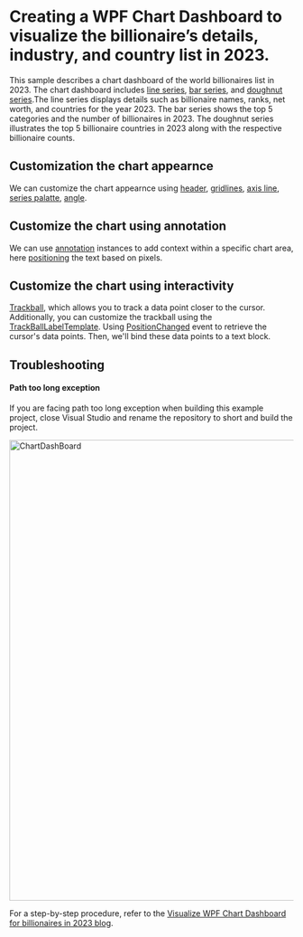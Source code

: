# Creating a WPF Chart Dashboard to visualize the billionaire’s details, industry, and country list in 2023.

This sample describes a chart dashboard of the world billionaires list in 2023. The chart dashboard includes [line series](https://help.syncfusion.com/wpf/charts/seriestypes/lineandstepline#line-chart), [bar series](https://help.syncfusion.com/wpf/charts/seriestypes/columnandbar#bar-chart), and [doughnut series](https://help.syncfusion.com/wpf/charts/seriestypes/pieanddoughnut#doughnut-chart).The line series displays details such as billionaire names, ranks, net worth, and countries for the year 2023. The bar series shows the top 5 categories and the number of billionaires in 2023. The doughnut series illustrates the top 5 billionaire countries in 2023 along with the respective billionaire counts.

## Customization the chart appearnce
We can customize the chart appearnce using [header](https://help.syncfusion.com/wpf/charts/header), [gridlines](https://help.syncfusion.com/wpf/charts/axis#grid-lines), [axis line](https://help.syncfusion.com/wpf/charts/axis#axisline), [series palatte](https://help.syncfusion.com/wpf/charts/appearance#palettes), [angle](https://help.syncfusion.com/wpf/charts/axis#axis-labels).

## Customize the chart using annotation
We can use [annotation](https://help.syncfusion.com/wpf/charts/annotations) instances to add context within a specific chart area, here [positioning](https://help.syncfusion.com/wpf/charts/annotations#positioning-the-annotation) the text based on pixels.

## Customize the chart using interactivity
[Trackball](https://help.syncfusion.com/wpf/charts/interactive-features/trackball), which allows you to track a data point closer to the cursor. Additionally, you can customize the trackball using the [TrackBallLabelTemplate](https://help.syncfusion.com/cr/wpf/Syncfusion.UI.Xaml.Charts.ChartSeriesBase.html#Syncfusion_UI_Xaml_Charts_ChartSeriesBase_TrackBallLabelTemplate). Using [PositionChanged](https://help.syncfusion.com/cr/wpf/Syncfusion.UI.Xaml.Charts.ChartTrackBallBehavior.html#Syncfusion_UI_Xaml_Charts_ChartTrackBallBehavior_PositionChanged) event to retrieve the cursor's data points. Then, we'll bind these data points to a text block.

## Troubleshooting
#### Path too long exception
If you are facing path too long exception when building this example project, close Visual Studio and rename the repository to short and build the project.

<img width="815" alt="ChartDashBoard" src="https://github.com/SyncfusionExamples/Creating-billionaires-chart-dashboard-using-WPF-chart-controls/assets/102796134/28ba3eff-e2dd-4f77-bc7a-7923fa39c62a">


For a step-by-step procedure, refer to the [Visualize WPF Chart Dashboard for billionaires in 2023 blog](https://www.syncfusion.com/blogs/post/wpf-chart-world-billionaires.aspx).


